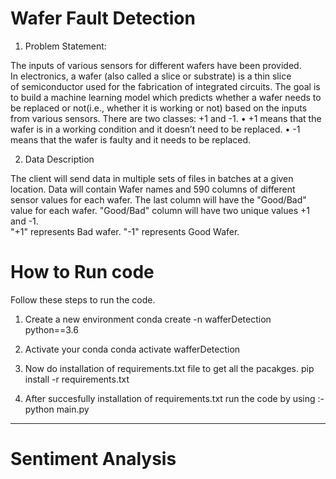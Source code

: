 # Wafer Fault Detection

  1. Problem Statement:  


   The inputs of various sensors for different wafers have been provided. In electronics, a wafer (also called a slice or substrate) is a thin slice                   of semiconductor used for the fabrication of integrated circuits. The goal is to build a machine learning model which predicts whether a wafer needs 
    to be replaced    or not(i.e., whether it is working or not) based on the inputs from various sensors. There are two classes: +1 and -1. 
          • +1 means that the wafer is in a working condition and it doesn’t need to be replaced.
          • -1 means that the wafer is faulty and it needs to be replaced. 


2. Data Description

  The client will send data in multiple sets of files in batches at a given location. Data will contain Wafer names and 590 columns of different sensor values for     each wafer. The last column will have the "Good/Bad" value for each wafer.
  "Good/Bad" column will have two unique values +1 and -1.  
  "+1" represents Bad wafer.
  "-1" represents Good Wafer. 

# How to Run code 

Follow these steps to run the code.

1. Create a new environment 
        conda create -n wafferDetection python==3.6
        
2. Activate your conda 
        conda activate wafferDetection
        
3. Now do installation of requirements.txt file to get all the pacakges.
        pip install -r requirements.txt
        
4. After succesfully installation of requirements.txt
        run the code by using :- python main.py
        
----------------------------------------------------------------------------------------------------------------------------------------------------------------

# Sentiment Analysis


   
        
